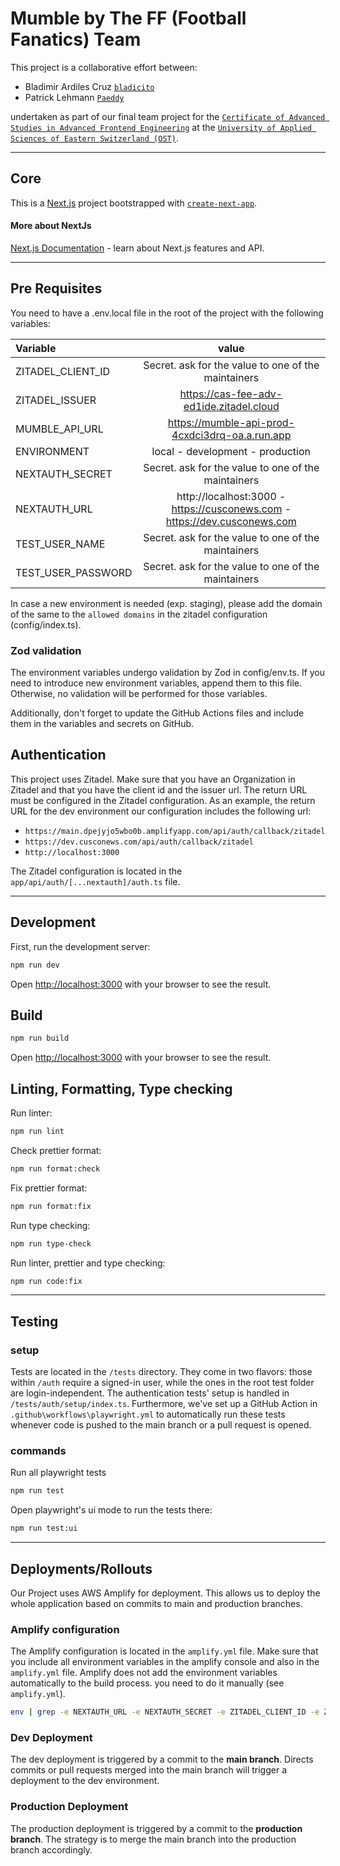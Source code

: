 # Mumble by The FF (Football Fanatics) Team

This project is a collaborative effort between:

- Bladimir Ardiles Cruz [`bladicito`](https://github.com/bladicito)
- Patrick Lehmann [`Paeddy`](https://github.com/lehmi11)

undertaken as part of our final team project for the [`Certificate of Advanced Studies in Advanced Frontend Engineering`](https://www.ost.ch/de/weiterbildung/weiterbildungsangebot/informatik/software-engineering-testing/cas-frontend-engineering-advanced) at the [`University of Applied Sciences of Eastern Switzerland (OST)`](https://www.ost.ch/en).
***
## Core
This is a [Next.js](https://nextjs.org/) project bootstrapped with [`create-next-app`](https://github.com/vercel/next.js/tree/canary/packages/create-next-app).

#### More about NextJs
[Next.js Documentation](https://nextjs.org/docs) - learn about Next.js features and API.
***
## Pre Requisites 
You need to have a .env.local file in the root of the project with the following variables:

| Variable           |                                                               value                                                               |
|:-------------------|:---------------------------------------------------------------------------------------------------------------------------------:|
| ZITADEL_CLIENT_ID  |                                        Secret. ask for the value to one of the maintainers                                        |
| ZITADEL_ISSUER     |                                             https://cas-fee-adv-ed1ide.zitadel.cloud                                              |
| MUMBLE_API_URL     |                                  https://mumble-api-prod-4cxdci3drq-oa.a.run.app                                                  |
| ENVIRONMENT        |                                                 local - development - production                                                  |
| NEXTAUTH_SECRET    |                                        Secret. ask for the value to one of the maintainers                                        |
| NEXTAUTH_URL       |                             http://localhost:3000 - https://cusconews.com - https://dev.cusconews.com                             |
| TEST_USER_NAME     |                                        Secret. ask for the value to one of the maintainers                                        |
| TEST_USER_PASSWORD |                                        Secret. ask for the value to one of the maintainers                                        |

In case a new environment is needed (exp. staging), please add the domain of the same to the `allowed domains` in the zitadel configuration (config/index.ts).

### Zod validation

The environment variables undergo validation by Zod in config/env.ts. If you need to introduce new environment variables, append them to this file. Otherwise, no validation will be performed for those variables.

Additionally, don't forget to update the GitHub Actions files and include them in the variables and secrets on GitHub.

## Authentication
This project uses Zitadel. 
Make sure that you have an Organization in Zitadel and that you have the client id and the issuer url.
The return URL must be configured in the Zitadel configuration.
As an example, the return URL for the dev environment our configuration includes the following url:
- `https://main.dpejyjo5wbo0b.amplifyapp.com/api/auth/callback/zitadel`
- `https://dev.cusconews.com/api/auth/callback/zitadel`
- `http://localhost:3000`

The Zitadel configuration is located in the `app/api/auth/[...nextauth]/auth.ts` file.

***
## Development
First, run the development server:

```bash
npm run dev
```
Open [http://localhost:3000](http://localhost:3000) with your browser to see the result.

## Build
```bash
npm run build
```
Open [http://localhost:3000](http://localhost:3000) with your browser to see the result.

## Linting, Formatting, Type checking
Run linter:
```bash
npm run lint
```
Check prettier format: 
```bash
npm run format:check
```
Fix prettier format:
```bash
npm run format:fix
```
Run type checking:
```bash
npm run type-check
```

Run linter, prettier and type checking:
```bash
npm run code:fix
```

***
## Testing

### setup

Tests are located in the `/tests` directory. They come in two flavors: those within `/auth` require a signed-in user, while the ones in the root test folder are login-independent. The authentication tests' setup is handled in `/tests/auth/setup/index.ts`. Furthermore, we've set up a GitHub Action in `.github\workflows\playwright.yml` to automatically run these tests whenever code is pushed to the main branch or a pull request is opened.

### commands

Run all playwright tests
```bash
npm run test
```
Open playwright's ui mode to run the tests there:
```bash
npm run test:ui
```

***
## Deployments/Rollouts
Our Project uses AWS Amplify for deployment.
This allows us to deploy the whole application based on commits to main and production branches.

### Amplify configuration
The Amplify configuration is located in the `amplify.yml` file.
Make sure that you include all environment variables in the amplify console and also in the `amplify.yml` file.
Amplify does not add the environment variables automatically to the build process. you need to do it manually (see `amplify.yml`).

```bash
env | grep -e NEXTAUTH_URL -e NEXTAUTH_SECRET -e ZITADEL_CLIENT_ID -e ZITADEL_ISSUER -e MUMBLE_API_URL -e ENVIRONMENT  >> .env
```

### Dev Deployment
The dev deployment is triggered by a commit to the **main branch**. Directs commits or pull requests merged into the main branch will trigger a deployment to the dev environment.

### Production Deployment
The production deployment is triggered by a commit to the **production branch**. 
The strategy is to merge the main branch into the production branch accordingly. 


